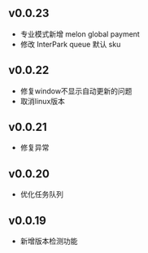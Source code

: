 ## v0.0.23
- 专业模式新增 melon global payment
- 修改 InterPark queue 默认 sku

## v0.0.22
- 修复window不显示自动更新的问题
- 取消linux版本

## v0.0.21
- 修复异常

## v0.0.20
- 优化任务队列

## v0.0.19
- 新增版本检测功能
